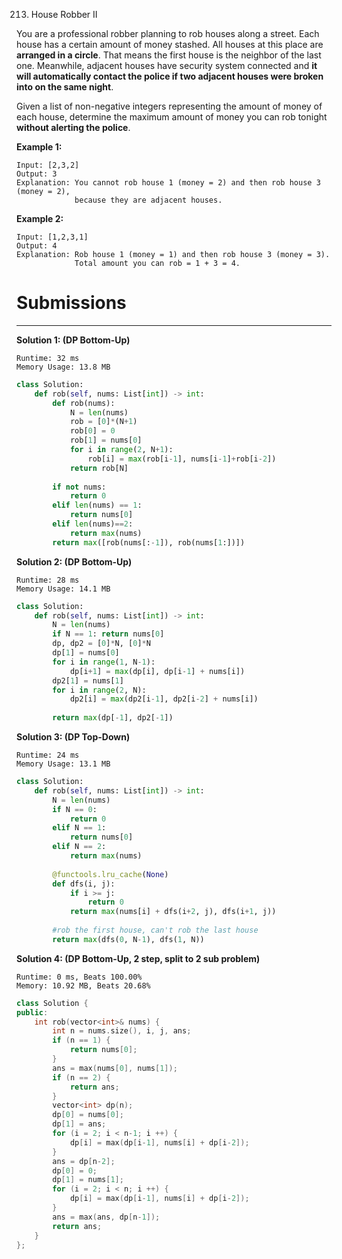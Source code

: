 213. House Robber II

You are a professional robber planning to rob houses along a street. Each house has a certain amount of money stashed. All houses at this place are **arranged in a circle**. That means the first house is the neighbor of the last one. Meanwhile, adjacent houses have security system connected and **it will automatically contact the police if two adjacent houses were broken into on the same night**.

Given a list of non-negative integers representing the amount of money of each house, determine the maximum amount of money you can rob tonight **without alerting the police**.

**Example 1:**
```
Input: [2,3,2]
Output: 3
Explanation: You cannot rob house 1 (money = 2) and then rob house 3 (money = 2),
             because they are adjacent houses.
```

**Example 2:**
```
Input: [1,2,3,1]
Output: 4
Explanation: Rob house 1 (money = 1) and then rob house 3 (money = 3).
             Total amount you can rob = 1 + 3 = 4.
```

# Submissions
---
**Solution 1: (DP Bottom-Up)**
```
Runtime: 32 ms
Memory Usage: 13.8 MB
```
```python
class Solution:
    def rob(self, nums: List[int]) -> int:
        def rob(nums):
            N = len(nums)
            rob = [0]*(N+1)
            rob[0] = 0
            rob[1] = nums[0]
            for i in range(2, N+1):
                rob[i] = max(rob[i-1], nums[i-1]+rob[i-2])
            return rob[N]
        
        if not nums:
            return 0
        elif len(nums) == 1:
            return nums[0]
        elif len(nums)==2:
            return max(nums)
        return max([rob(nums[:-1]), rob(nums[1:])])
```

**Solution 2: (DP Bottom-Up)**
```
Runtime: 28 ms
Memory Usage: 14.1 MB
```
```python
class Solution:
    def rob(self, nums: List[int]) -> int:
        N = len(nums)
        if N == 1: return nums[0]
        dp, dp2 = [0]*N, [0]*N
        dp[1] = nums[0]
        for i in range(1, N-1):
            dp[i+1] = max(dp[i], dp[i-1] + nums[i])
        dp2[1] = nums[1]
        for i in range(2, N):
            dp2[i] = max(dp2[i-1], dp2[i-2] + nums[i])
        
        return max(dp[-1], dp2[-1])
```

**Solution 3: (DP Top-Down)**
```
Runtime: 24 ms
Memory Usage: 13.1 MB
```
```python
class Solution:
    def rob(self, nums: List[int]) -> int:
        N = len(nums)
        if N == 0:
            return 0
        elif N == 1:
            return nums[0]
        elif N == 2:
            return max(nums)
        
        @functools.lru_cache(None)
        def dfs(i, j):
            if i >= j:
                return 0
            return max(nums[i] + dfs(i+2, j), dfs(i+1, j))
        
        #rob the first house, can't rob the last house
        return max(dfs(0, N-1), dfs(1, N))
```

**Solution 4: (DP Bottom-Up, 2 step, split to 2 sub problem)**
```
Runtime: 0 ms, Beats 100.00%
Memory: 10.92 MB, Beats 20.68%
```
```c++
class Solution {
public:
    int rob(vector<int>& nums) {
        int n = nums.size(), i, j, ans;
        if (n == 1) {
            return nums[0];
        }
        ans = max(nums[0], nums[1]);
        if (n == 2) {
            return ans;
        }
        vector<int> dp(n);
        dp[0] = nums[0];
        dp[1] = ans;
        for (i = 2; i < n-1; i ++) {
            dp[i] = max(dp[i-1], nums[i] + dp[i-2]);
        }
        ans = dp[n-2];
        dp[0] = 0;
        dp[1] = nums[1];
        for (i = 2; i < n; i ++) {
            dp[i] = max(dp[i-1], nums[i] + dp[i-2]);
        }
        ans = max(ans, dp[n-1]);
        return ans;
    }
};
```
